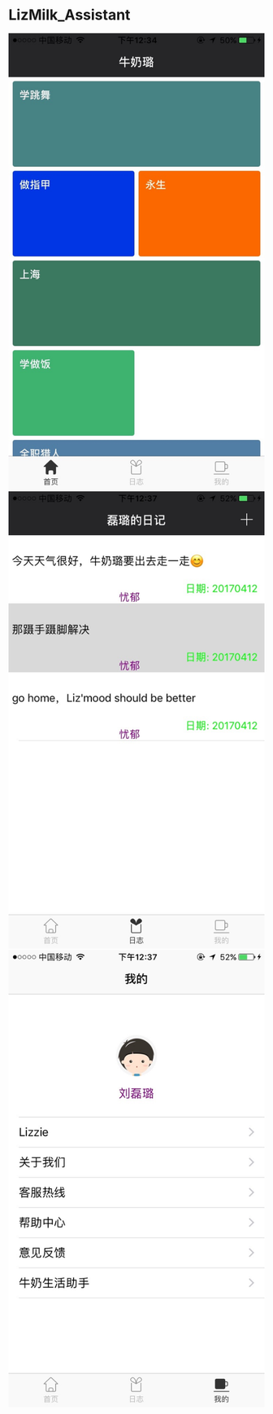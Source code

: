 # LizMilk_Assistant  
![Alt text](https://github.com/BeyCIC/LizMilk_Assistant/blob/master/IMG_2927.jpg)
![Alt text](https://github.com/BeyCIC/LizMilk_Assistant/blob/master/IMG_2929.jpg)
![Alt text](https://github.com/BeyCIC/LizMilk_Assistant/blob/master/IMG_2930.jpg)

